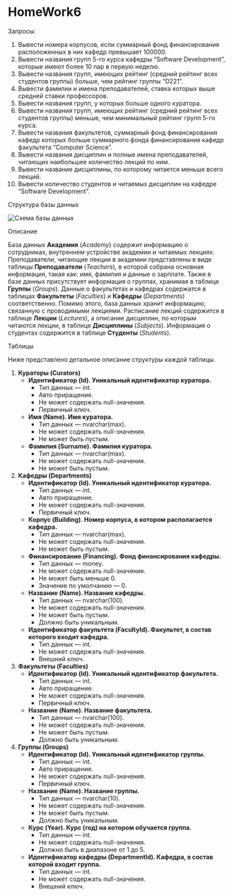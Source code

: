 # <b>HomeWork6</b>

Запросы:<br>
<ol>
<li>Вывести номера корпусов, если суммарный фонд финансирования расположенных в них кафедр превышает 100000.</li>
<li>Вывести названия групп 5-го курса кафедры “Software Development”, которые имеют более 10 пар в первую неделю.</li>
<li>Вывести названия групп, имеющих рейтинг (средний рейтинг всех студентов группы) больше, чем рейтинг группы “D221”.</li>
<li>Вывести фамилии и имена преподавателей, ставка которых выше средней ставки профессоров.</li>
<li>Вывести названия групп, у которых больше одного куратора.</li>
<li>Вывести названия групп, имеющих рейтинг (средний рейтинг всех студентов группы) меньше, чем минимальный рейтинг групп 5-го курса.</li>
<li>Вывести названия факультетов, суммарный фонд финансирования кафедр которых больше суммарного фонда финансирования кафедр факультета “Computer Science”.</li>
<li>Вывести названия дисциплин и полные имена преподавателей, читающих наибольшее количество лекций по ним.</li>
<li>Вывести название дисциплины, по которому читается меньше всего лекций.</li>
<li>Вывести количество студентов и читаемых дисциплин на кафедре “Software Development”.</li>
</ol>
Структура базы данных

![Схема базы данных](https://user-images.githubusercontent.com/108996479/205450008-0feb10ae-d660-4e43-a037-f3a1216a2a0d.png)

Описание

База данных <b>Академия</b> (<i>Academy</i>) содержит информацию о сотрудниках, внутреннем устройстве академии и читаемых лекциях. Преподаватели, читающие лекции в академии представлены в виде таблицы <b>Преподаватели</b> (<i>Teachers</i>), в которой собрана основная информация, такая как: имя, фамилия и данные о зарплате. Также в базе данных присутствует информация о группах, хранимая в таблице <b>Группы</b> (<i>Groups</i>). Данные о факультетах и кафедрах содержатся в таблицах <b>Факультеты</b> (<i>Faculties</i>) и <b>Кафедры</b> (<i>Departments</i>) соответственно. Помимо этого, база данных хранит информацию, связанную с проводимыми лекциями. Расписание лекций содержится в таблице <b>Лекции</b> (<i>Lectures</i>), а описание дисциплин, по которым читаются лекции, в таблице <b>Дисциплины</b> (<i>Subjects</i>). Информация о студентах содержится в таблице <b>Студенты</b> (<i>Students</i>).

Таблицы

Ниже представлено детальное описание структуры каждой таблицы.
<ol>
<li>
  <b>Кураторы (Curators)</b>
  <ul>
    <li><b>Идентификатор (Id). Уникальный идентификатор куратора.</b>
      <ul>
        <li>Тип данных — int.</li>
        <li>Авто приращение.</li>  
        <li>Не может содержать null-значения.</li>  
        <li>Первичный ключ.</li>  
      </ul>
    </li>
    <li><b>Имя (Name). Имя куратора.</b>
      <ul>
        <li>Тип данных — nvarchar(max).</li>
        <li>Не может содержать null-значения.</li>
        <li>Не может быть пустым.</li>
      </ul>
    </li>
    <li><b>Фамилия (Surname). Фамилия куратора.</b>
      <ul>
        <li>Тип данных — nvarchar(max).</li>
        <li>Не может содержать null-значения.</li>
        <li>Не может быть пустым.</li>
      </ul>
    </li>
  </ul>
</li>
<li>
  <b>Кафедры (Departments)</b>
  <ul>
    <li><b>Идентификатор (Id). Уникальный идентификатор куратора.</b>
      <ul>
        <li>Тип данных — int.</li>
        <li>Авто приращение.</li>  
        <li>Не может содержать null-значения.</li>  
        <li>Первичный ключ.</li>  
      </ul>
    </li>
    <li><b>Корпус (Building). Номер корпуса, в котором располагается кафедра.</b>
      <ul>
        <li>Тип данных — nvarchar(max).</li>
        <li>Не может содержать null-значения.</li>
        <li>Не может быть пустым.</li>
      </ul>
    </li>
    <li><b>Финансирование (Financing). Фонд финансирования кафедры.</b>
      <ul>
        <li>Тип данных — money.</li>
        <li>Не может содержать null-значения.</li>
        <li>Не может быть меньше 0.</li>
        <li>Значение по умолчанию — 0.</li>
      </ul>
    </li>
    <li><b>Название (Name). Название кафедры.</b>
      <ul>
        <li>Тип данных — nvarchar(100).</li>
        <li>Не может содержать null-значения.</li>
        <li>Не может быть пустым.</li>
        <li>Должно быть уникальным.</li>
      </ul>
    </li>
    <li><b>Идентификатор факультета (FacultyId). Факультет, в состав которого входит кафедра.</b>
      <ul>
        <li>Тип данных — int.</li>
        <li>Не может содержать null-значения.</li>
        <li>Внешний ключ.</li>
      </ul>
    </li>
  </ul>
</li>
<li>
  <b>Факультеты (Faculties)</b>
  <ul>
    <li><b>Идентификатор (Id). Уникальный идентификатор факультета.</b>
      <ul>
        <li>Тип данных — int.</li>
        <li>Авто приращение.</li>  
        <li>Не может содержать null-значения.</li>  
        <li>Первичный ключ.</li>  
      </ul>
    </li>
    <li><b>Название (Name). Название факультета.</b>
      <ul>
        <li>Тип данных — nvarchar(100).</li>
        <li>Не может содержать null-значения.</li>
        <li>Не может быть пустым.</li>
        <li>Должно быть уникальным.</li>
      </ul>
    </li>
  </ul>
</li>
<li>
  <b>Группы (Groups)</b>
  <ul>
    <li><b>Идентификатор (Id). Уникальный идентификатор группы.</b>
      <ul>
        <li>Тип данных — int.</li>
        <li>Авто приращение.</li>  
        <li>Не может содержать null-значения.</li>  
        <li>Первичный ключ.</li>  
      </ul>
    </li>
    <li><b>Название (Name). Название группы.</b>
      <ul>
        <li>Тип данных — nvarchar(10).</li>
        <li>Не может содержать null-значения.</li>
        <li>Не может быть пустым.</li>
        <li>Должно быть уникальным.</li>
      </ul>
    </li>
    <li><b>Курс (Year). Курс (год) на котором обучается группа.</b>
      <ul>
        <li>Тип данных — int.</li>
        <li>Не может содержать null-значения.</li>
        <li>Должно быть в диапазоне от 1 до 5.</li>
      </ul>
    </li>
    <li><b>Идентификатор кафедры (DepartmentId). Кафедра, в состав которой входит группа.</b>
      <ul>
        <li>Тип данных — int.</li>
        <li>Не может содержать null-значения.</li>
        <li>Внешний ключ.</li>
      </ul>
    </li>
  </ul>
</li>
</ol>
